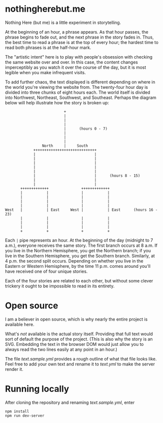 # nothingherebut.me

Nothing Here (but me) is a little experiment in storytelling.

At the beginning of an hour, a phrase appears. As that hour passes, the phrase begins to fade out, and the next phrase in the story fades in. Thus, the best time to read a phrase is at the top of every hour; the hardest time to read both phrases is at the half-hour mark.

The "artistic intent" here is to play with people's obsession with checking the same website over and over. In this case, the content changes imperceptibly as you watch it over the course of the day, but it is most legible when you make infrequent visits.

To add further chaos, the text displayed is different depending on where in the world you're viewing the website from. The twenty-four hour day is divided into three chunks of eight hours each. The world itself is divided into Northwest, Northeast, Southwest, and Southeast. Perhaps the diagram below will help illustrate how the story is broken up:

```
                           +
                           |
                           |
                           |
                           |      (hours 0 - 7)
                           |
                           |
                           |
                 North     |     South    
             +++++++++++++++++++++++++++++
             |                           |
             |                           |
             |                           |
             |                           |
             |                           |
             |                           |      (hours 8 - 15)
             |                           |
             |                           |
       +++++++++++++               +++++++++++++
       |           |               |           |
       |           |               |           |
       |           |               |           |
       |           |               |           |
West   |           | East     West |           | East      (hours 16 - 23)
       |           |               |           |
       |           |               |           |
       |           |               |           |
       +           +               +           +
```

Each `|` pipe represents an hour. At the beginning of the day (midnight to 7 a.m.), everyone receives the same story. The first branch occurs at 8 a.m. If you live in the Northern Hemisphere, you get the Northern branch; if you live in the Southern Hemisphere, you get the Southern branch. Similarly, at 4 p.m. the second split occurs. Depending on whether you live in the Eastern or Western Hemisphere, by the time 11 p.m. comes around you'll have received one of four unique stories.

Each of the four stories are related to each other, but without some clever trickery it ought to be impossible to read in its entirety.

# Open source

I am a believer in open source, which is why nearly the entire project is available here.

What's _not_ available is the actual story itself. Providing that full text would sort of default the purpose of the project. (This is also why the story is an SVG. Embedding the text in the browser DOM would just allow you to always read the two lines easily at any point in an hour.)

The file _text.sample.yml_ provides a rough outline of what that file looks like. Feel free to add your own text and rename it to _text.yml_ to make the server render it.

# Running locally

After cloning the repository and renaming _text.sample.yml_, enter

```
npm install
npm run dev-server
```
